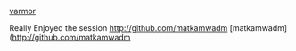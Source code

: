 [varmor](http://github.com/varmor)

Really Enjoyed the session
http://github.com/matkamwadm
[matkamwadm](http://github.com/matkamwadm
